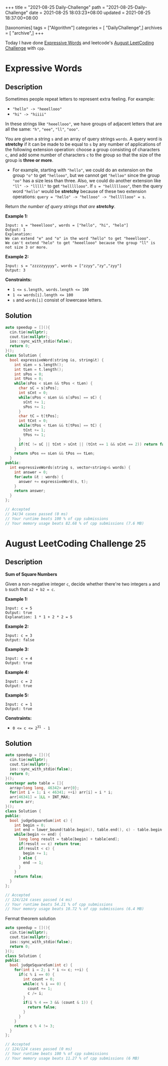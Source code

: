 +++
title = "2021-08-25 Daily-Challenge"
path = "2021-08-25-Daily-Challenge"
date = 2021-08-25 18:03:23+08:00
updated = 2021-08-25 18:37:00+08:00

[taxonomies]
tags = ["Algorithm"]
categories = [ "DailyChallenge",]
archives = [ "archive",]
+++

Today I have done [Expressive Words](https://leetcode.com/problems/expressive-words/description/) and leetcode's [August LeetCoding Challenge](https://leetcode.com/explore/challenge/card/august-leetcoding-challenge-2021/616/week-4-august-22nd-august-28th/3908/) with `cpp`.

<!-- more -->

# Expressive Words

## Description

Sometimes people repeat letters to represent extra feeling. For example:

- `"hello" -> "heeellooo"`
- `"hi" -> "hiiii"`

In these strings like `"heeellooo"`, we have groups of adjacent letters that are all the same: `"h"`, `"eee"`, `"ll"`, `"ooo"`.

You are given a string `s` and an array of query strings `words`. A query word is **stretchy** if it can be made to be equal to `s` by any number of applications of the following extension operation: choose a group consisting of characters `c`, and add some number of characters `c` to the group so that the size of the group is **three or more**.

- For example, starting with `"hello"`, we could do an extension on the group `"o"` to get `"hellooo"`, but we cannot get `"helloo"` since the group `"oo"` has a size less than three. Also, we could do another extension like `"ll" -> "lllll"` to get `"helllllooo"`. If `s = "helllllooo"`, then the query word `"hello"` would be **stretchy** because of these two extension operations: `query = "hello" -> "hellooo" -> "helllllooo" = s`.

Return *the number of query strings that are **stretchy***.

 

**Example 1:**

```
Input: s = "heeellooo", words = ["hello", "hi", "helo"]
Output: 1
Explanation: 
We can extend "e" and "o" in the word "hello" to get "heeellooo".
We can't extend "helo" to get "heeellooo" because the group "ll" is not size 3 or more.
```

**Example 2:**

```
Input: s = "zzzzzyyyyy", words = ["zzyy","zy","zyy"]
Output: 3
```

 

**Constraints:**

- `1 <= s.length, words.length <= 100`
- `1 <= words[i].length <= 100`
- `s` and `words[i]` consist of lowercase letters.

## Solution

``` cpp
auto speedup = [](){
  cin.tie(nullptr);
  cout.tie(nullptr);
  ios::sync_with_stdio(false);
  return 0;
}();
class Solution {
  bool expressiveWord(string &s, string&t) {
    int sLen = s.length();
    int tLen = t.length();
    int sPos = 0;
    int tPos = 0;
    while(sPos < sLen && tPos < tLen) {
      char sC = s[sPos];
      int sCnt = 0;
      while(sPos < sLen && s[sPos] == sC) {
        sCnt += 1;
        sPos += 1;
      }
      char tC = t[tPos];
      int tCnt = 0;
      while(tPos < tLen && t[tPos] == tC) {
        tCnt += 1;
        tPos += 1;
      }
      if(tC != sC || tCnt > sCnt || (tCnt == 1 && sCnt == 2)) return false;
    }
    return sPos == sLen && tPos == tLen;
  }
public:
  int expressiveWords(string s, vector<string>& words) {
    int answer = 0;
    for(auto &t : words) {
      answer += expressiveWord(s, t);
    }
    return answer;
  }
};

// Accepted
// 34/34 cases passed (0 ms)
// Your runtime beats 100 % of cpp submissions
// Your memory usage beats 82.68 % of cpp submissions (7.6 MB)
```

# August LeetCoding Challenge 25

## Description

**Sum of Square Numbers**

Given a non-negative integer `c`, decide whether there're two integers `a` and `b` such that `a2 + b2 = c`.

 

**Example 1:**

```
Input: c = 5
Output: true
Explanation: 1 * 1 + 2 * 2 = 5
```

**Example 2:**

```
Input: c = 3
Output: false
```

**Example 3:**

```
Input: c = 4
Output: true
```

**Example 4:**

```
Input: c = 2
Output: true
```

**Example 5:**

```
Input: c = 1
Output: true
```

 

**Constraints:**


<ul>
	<li><code>0 &lt;= c &lt;= 2<sup>31</sup> - 1</code></li>
</ul>


## Solution

``` cpp
auto speedup = [](){
  cin.tie(nullptr);
  cout.tie(nullptr);
  ios::sync_with_stdio(false);
  return 0;
}();
constexpr auto table = []{
  array<long long, 46342> arr{0};
  for(int i = 1; i < 46341; ++i) arr[i] = i * i;
  arr[46341] = 1LL + INT_MAX;
  return arr;
}();
class Solution {
public:
  bool judgeSquareSum(int c) {
    int begin = 0;
    int end = lower_bound(table.begin(), table.end(), c) - table.begin();
    while(begin <= end) {
      long long result = table[begin] + table[end];
      if(result == c) return true;
      if(result < c) {
        begin += 1;
      } else {
        end -= 1;
      }
    }
    return false;
  }
};

// Accepted
// 124/124 cases passed (4 ms)
// Your runtime beats 54.21 % of cpp submissions
// Your memory usage beats 10.72 % of cpp submissions (6.4 MB)
```

Fermat theorem solution

``` cpp
auto speedup = [](){
  cin.tie(nullptr);
  cout.tie(nullptr);
  ios::sync_with_stdio(false);
  return 0;
}();
class Solution {
public:
  bool judgeSquareSum(int c) {
    for(int i = 2; i * i <= c; ++i) {
      if(c % i == 0) {
        int count = 0;
        while(c % i == 0) {
          count += 1;
          c /= i;
        }
        if(i % 4 == 3 && (count & 1)) {
          return false;
        }
      }
    }
    return c % 4 != 3;
  }
};

// Accepted
// 124/124 cases passed (0 ms)
// Your runtime beats 100 % of cpp submissions
// Your memory usage beats 11.27 % of cpp submissions (6 MB)
```
